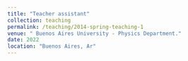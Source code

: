 ```yaml
---
title: "Teacher assistant"
collection: teaching
permalink: /teaching/2014-spring-teaching-1
venue: " Buenos Aires University - Physics Department."
date: 2022
location: "Buenos Aires, Ar"
---
```

